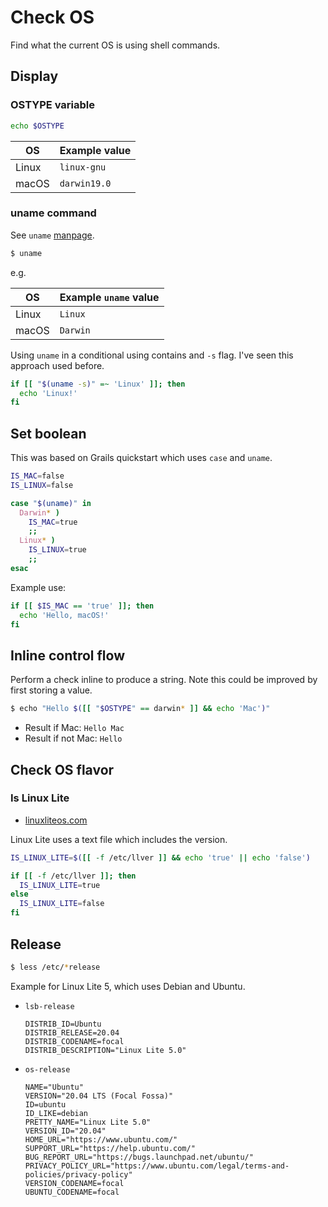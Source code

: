 # Check OS

Find what the current OS is using shell commands.


## Display

### OSTYPE variable

```sh
echo $OSTYPE
```

| OS    | Example value |
| ----- | ------------- |
| Linux | `linux-gnu`   |
| macOS | `darwin19.0`  |

### uname command

See `uname` [manpage](https://ss64.com/osx/uname.html).

```sh
$ uname
```

e.g.

| OS    | Example `uname` value |
| ----- | --------------------- |
| Linux | `Linux`               |
| macOS | `Darwin`              |


Using `uname` in a conditional using contains and `-s` flag. I've seen this approach used before.

```sh
if [[ "$(uname -s)" =~ 'Linux' ]]; then
  echo 'Linux!'
fi
```


## Set boolean

This was based on Grails quickstart which uses `case` and `uname`.

```sh
IS_MAC=false
IS_LINUX=false

case "$(uname)" in
  Darwin* )
    IS_MAC=true
    ;;
  Linux* )
    IS_LINUX=true
    ;;
esac
```

Example use:

```sh
if [[ $IS_MAC == 'true' ]]; then
  echo 'Hello, macOS!'
fi
```


## Inline control flow

Perform a check inline to produce a string. Note this could be improved by first storing a value.

```sh
$ echo "Hello $([[ "$OSTYPE" == darwin* ]] && echo 'Mac')"
```

- Result if Mac: `Hello Mac`
- Result if not Mac: `Hello`


## Check OS flavor

### Is Linux Lite

- [linuxliteos.com](https://linuxliteos.com/)

Linux Lite uses a text file which includes the version.

```sh
IS_LINUX_LITE=$([[ -f /etc/llver ]] && echo 'true' || echo 'false')
```

```sh
if [[ -f /etc/llver ]]; then
  IS_LINUX_LITE=true
else
  IS_LINUX_LITE=false
fi
```

## Release

```sh
$ less /etc/*release
```

Example for Linux Lite 5, which uses Debian and Ubuntu.

- `lsb-release`
    ```
    DISTRIB_ID=Ubuntu
    DISTRIB_RELEASE=20.04
    DISTRIB_CODENAME=focal
    DISTRIB_DESCRIPTION="Linux Lite 5.0"
    ```
- `os-release`
    ```
    NAME="Ubuntu"
    VERSION="20.04 LTS (Focal Fossa)"
    ID=ubuntu
    ID_LIKE=debian
    PRETTY_NAME="Linux Lite 5.0"
    VERSION_ID="20.04"
    HOME_URL="https://www.ubuntu.com/"
    SUPPORT_URL="https://help.ubuntu.com/"
    BUG_REPORT_URL="https://bugs.launchpad.net/ubuntu/"
    PRIVACY_POLICY_URL="https://www.ubuntu.com/legal/terms-and-policies/privacy-policy"
    VERSION_CODENAME=focal
    UBUNTU_CODENAME=focal
    ```
